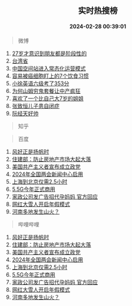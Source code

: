 <div align="center"><h2>实时热搜榜</h2><h4>2024-02-28 00:39:01</h4></div>

> 微博  

1. [27岁才意识到朋友都是阶段性的](https://s.weibo.com/weibo?q=27%E5%B2%81%E6%89%8D%E6%84%8F%E8%AF%86%E5%88%B0%E6%9C%8B%E5%8F%8B%E9%83%BD%E6%98%AF%E9%98%B6%E6%AE%B5%E6%80%A7%E7%9A%84&t=31&band_rank=1&Refer=top)<br />
2. [台湾省](https://s.weibo.com/weibo?q=%E5%8F%B0%E6%B9%BE%E7%9C%81&t=31&band_rank=2&Refer=top)<br />
3. [中国空间站进入常态化运营模式](https://s.weibo.com/weibo?q=%23%E4%B8%AD%E5%9B%BD%E7%A9%BA%E9%97%B4%E7%AB%99%E8%BF%9B%E5%85%A5%E5%B8%B8%E6%80%81%E5%8C%96%E8%BF%90%E8%90%A5%E6%A8%A1%E5%BC%8F%23&t=31&band_rank=3&Refer=top)<br />
4. [容易被癌细胞盯上的7个饮食习惯](https://s.weibo.com/weibo?q=%23%E5%AE%B9%E6%98%93%E8%A2%AB%E7%99%8C%E7%BB%86%E8%83%9E%E7%9B%AF%E4%B8%8A%E7%9A%847%E4%B8%AA%E9%A5%AE%E9%A3%9F%E4%B9%A0%E6%83%AF%23&t=31&band_rank=4&Refer=top)<br />
5. [小徐英语六级考了353分](https://s.weibo.com/weibo?q=%23%E5%B0%8F%E5%BE%90%E8%8B%B1%E8%AF%AD%E5%85%AD%E7%BA%A7%E8%80%83%E4%BA%86353%E5%88%86%23&t=31&band_rank=5&Refer=top)<br />
6. [为何山姆穷鬼套餐让中产疯狂](https://s.weibo.com/weibo?q=%23%E4%B8%BA%E4%BD%95%E5%B1%B1%E5%A7%86%E7%A9%B7%E9%AC%BC%E5%A5%97%E9%A4%90%E8%AE%A9%E4%B8%AD%E4%BA%A7%E7%96%AF%E7%8B%82%23&t=31&band_rank=6&Refer=top)<br />
7. [喜欢了一个比自己大7岁的姐姐](https://s.weibo.com/weibo?q=%23%E5%96%9C%E6%AC%A2%E4%BA%86%E4%B8%80%E4%B8%AA%E6%AF%94%E8%87%AA%E5%B7%B1%E5%A4%A77%E5%B2%81%E7%9A%84%E5%A7%90%E5%A7%90%23&t=31&band_rank=7&Refer=top)<br />
8. [张致恒儿子患自闭症](https://s.weibo.com/weibo?q=%23%E5%BC%A0%E8%87%B4%E6%81%92%E5%84%BF%E5%AD%90%E6%82%A3%E8%87%AA%E9%97%AD%E7%97%87%23&t=31&band_rank=8&Refer=top)<br />
9. [阮经天好帅](https://s.weibo.com/weibo?q=%E9%98%AE%E7%BB%8F%E5%A4%A9%E5%A5%BD%E5%B8%85&t=31&band_rank=9&Refer=top)<br />

> 知乎  


> 百度  

1. [风好正是扬帆时](https://www.baidu.com/s?wd=%E9%A3%8E%E5%A5%BD%E6%AD%A3%E6%98%AF%E6%89%AC%E5%B8%86%E6%97%B6&sa=fyb_news&rsv_dl=fyb_news)<br />
2. [住建部：防止房地产市场大起大落](https://www.baidu.com/s?wd=%E4%BD%8F%E5%BB%BA%E9%83%A8%EF%BC%9A%E9%98%B2%E6%AD%A2%E6%88%BF%E5%9C%B0%E4%BA%A7%E5%B8%82%E5%9C%BA%E5%A4%A7%E8%B5%B7%E5%A4%A7%E8%90%BD&sa=fyb_news&rsv_dl=fyb_news)<br />
3. [美国共产主义者宣布成立政党](https://www.baidu.com/s?wd=%E7%BE%8E%E5%9B%BD%E5%85%B1%E4%BA%A7%E4%B8%BB%E4%B9%89%E8%80%85%E5%AE%A3%E5%B8%83%E6%88%90%E7%AB%8B%E6%94%BF%E5%85%9A&sa=fyb_news&rsv_dl=fyb_news)<br />
4. [2024年全国两会新闻中心启用](https://www.baidu.com/s?wd=2024%E5%B9%B4%E5%85%A8%E5%9B%BD%E4%B8%A4%E4%BC%9A%E6%96%B0%E9%97%BB%E4%B8%AD%E5%BF%83%E5%90%AF%E7%94%A8&sa=fyb_news&rsv_dl=fyb_news)<br />
5. [上海到北京仅需2.5小时](https://www.baidu.com/s?wd=%E4%B8%8A%E6%B5%B7%E5%88%B0%E5%8C%97%E4%BA%AC%E4%BB%85%E9%9C%802.5%E5%B0%8F%E6%97%B6&sa=fyb_news&rsv_dl=fyb_news)<br />
6. [5.5G今年正式商用](https://www.baidu.com/s?wd=5.5G%E4%BB%8A%E5%B9%B4%E6%AD%A3%E5%BC%8F%E5%95%86%E7%94%A8&sa=fyb_news&rsv_dl=fyb_news)<br />
7. [家政公司发广告招代孕妈妈 官方回应](https://www.baidu.com/s?wd=%E5%AE%B6%E6%94%BF%E5%85%AC%E5%8F%B8%E5%8F%91%E5%B9%BF%E5%91%8A%E6%8B%9B%E4%BB%A3%E5%AD%95%E5%A6%88%E5%A6%88+%E5%AE%98%E6%96%B9%E5%9B%9E%E5%BA%94&sa=fyb_news&rsv_dl=fyb_news)<br />
8. [网红大雪人开启年假模式](https://www.baidu.com/s?wd=%E7%BD%91%E7%BA%A2%E5%A4%A7%E9%9B%AA%E4%BA%BA%E5%BC%80%E5%90%AF%E5%B9%B4%E5%81%87%E6%A8%A1%E5%BC%8F&sa=fyb_news&rsv_dl=fyb_news)<br />
9. [河南多地发生山火？](https://www.baidu.com/s?wd=%E6%B2%B3%E5%8D%97%E5%A4%9A%E5%9C%B0%E5%8F%91%E7%94%9F%E5%B1%B1%E7%81%AB%EF%BC%9F&sa=fyb_news&rsv_dl=fyb_news)<br />

> 哔哩哔哩  

1. [风好正是扬帆时](https://www.baidu.com/s?wd=%E9%A3%8E%E5%A5%BD%E6%AD%A3%E6%98%AF%E6%89%AC%E5%B8%86%E6%97%B6&sa=fyb_news&rsv_dl=fyb_news)<br />
2. [住建部：防止房地产市场大起大落](https://www.baidu.com/s?wd=%E4%BD%8F%E5%BB%BA%E9%83%A8%EF%BC%9A%E9%98%B2%E6%AD%A2%E6%88%BF%E5%9C%B0%E4%BA%A7%E5%B8%82%E5%9C%BA%E5%A4%A7%E8%B5%B7%E5%A4%A7%E8%90%BD&sa=fyb_news&rsv_dl=fyb_news)<br />
3. [美国共产主义者宣布成立政党](https://www.baidu.com/s?wd=%E7%BE%8E%E5%9B%BD%E5%85%B1%E4%BA%A7%E4%B8%BB%E4%B9%89%E8%80%85%E5%AE%A3%E5%B8%83%E6%88%90%E7%AB%8B%E6%94%BF%E5%85%9A&sa=fyb_news&rsv_dl=fyb_news)<br />
4. [2024年全国两会新闻中心启用](https://www.baidu.com/s?wd=2024%E5%B9%B4%E5%85%A8%E5%9B%BD%E4%B8%A4%E4%BC%9A%E6%96%B0%E9%97%BB%E4%B8%AD%E5%BF%83%E5%90%AF%E7%94%A8&sa=fyb_news&rsv_dl=fyb_news)<br />
5. [上海到北京仅需2.5小时](https://www.baidu.com/s?wd=%E4%B8%8A%E6%B5%B7%E5%88%B0%E5%8C%97%E4%BA%AC%E4%BB%85%E9%9C%802.5%E5%B0%8F%E6%97%B6&sa=fyb_news&rsv_dl=fyb_news)<br />
6. [5.5G今年正式商用](https://www.baidu.com/s?wd=5.5G%E4%BB%8A%E5%B9%B4%E6%AD%A3%E5%BC%8F%E5%95%86%E7%94%A8&sa=fyb_news&rsv_dl=fyb_news)<br />
7. [家政公司发广告招代孕妈妈 官方回应](https://www.baidu.com/s?wd=%E5%AE%B6%E6%94%BF%E5%85%AC%E5%8F%B8%E5%8F%91%E5%B9%BF%E5%91%8A%E6%8B%9B%E4%BB%A3%E5%AD%95%E5%A6%88%E5%A6%88+%E5%AE%98%E6%96%B9%E5%9B%9E%E5%BA%94&sa=fyb_news&rsv_dl=fyb_news)<br />
8. [网红大雪人开启年假模式](https://www.baidu.com/s?wd=%E7%BD%91%E7%BA%A2%E5%A4%A7%E9%9B%AA%E4%BA%BA%E5%BC%80%E5%90%AF%E5%B9%B4%E5%81%87%E6%A8%A1%E5%BC%8F&sa=fyb_news&rsv_dl=fyb_news)<br />
9. [河南多地发生山火？](https://www.baidu.com/s?wd=%E6%B2%B3%E5%8D%97%E5%A4%9A%E5%9C%B0%E5%8F%91%E7%94%9F%E5%B1%B1%E7%81%AB%EF%BC%9F&sa=fyb_news&rsv_dl=fyb_news)<br />

